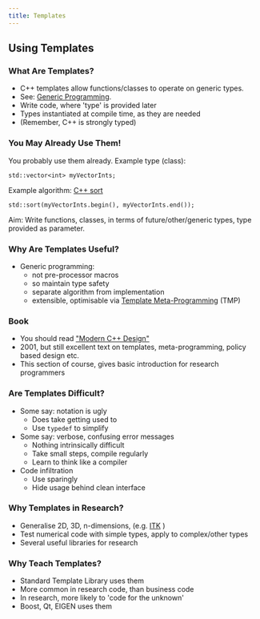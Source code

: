 ```yaml
---
title: Templates
---
```


## Using Templates

### What Are Templates?

* C++ templates allow functions/classes to operate on generic types.
* See: [Generic Programming](http://en.wikipedia.org/wiki/Generic_programming).
* Write code, where 'type' is provided later
* Types instantiated at compile time, as they are needed
* (Remember, C++ is strongly typed)


### You May Already Use Them!

You probably use them already. Example type (class):

```
std::vector<int> myVectorInts;
```

Example algorithm: [C++ sort](http://www.cplusplus.com/reference/algorithm/sort/)

```
std::sort(myVectorInts.begin(), myVectorInts.end());
```

Aim: Write functions, classes, in terms of future/other/generic types, type provided as parameter.


### Why Are Templates Useful?

* Generic programming:
    * not pre-processor macros
    * so maintain type safety
    * separate algorithm from implementation
    * extensible, optimisable via [Template Meta-Programming](97TemplateMetaProg) (TMP)


### Book

* You should read ["Modern C++ Design"](http://erdani.com/index.php/books/modern-c-design/)
* 2001, but still excellent text on templates, meta-programming, policy based design etc.
* This section of course, gives basic introduction for research programmers


### Are Templates Difficult?

* Some say: notation is ugly
    * Does take getting used to
    * Use ```typedef``` to simplify
* Some say: verbose, confusing error messages
    * Nothing intrinsically difficult
    * Take small steps, compile regularly
    * Learn to think like a compiler
* Code infiltration
    * Use sparingly
    * Hide usage behind clean interface


### Why Templates in Research?

* Generalise 2D, 3D, n-dimensions, (e.g. [ITK](http://www.itk.org) )
* Test numerical code with simple types, apply to complex/other types
* Several useful libraries for research


### Why Teach Templates?

* Standard Template Library uses them
* More common in research code, than business code
* In research, more likely to 'code for the unknown'
* Boost, Qt, EIGEN uses them
